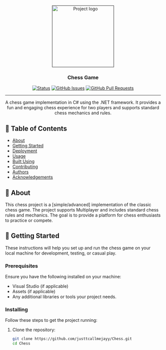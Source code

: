 <p align="center">
  <a href="" rel="noopener">
 <img width=200px height=200px src="https://upload.wikimedia.org/wikipedia/commons/1/11/Anderssen-Kieseritzky.png" alt="Project logo"></a>
</p>

<h3 align="center">Chess Game</h3>

<div align="center">

[![Status](https://img.shields.io/badge/status-active-success.svg)]()
[![GitHub Issues](https://img.shields.io/github/issues/MEETSEVANI/Chess.svg)](https://github.com/MEETSEVANI/Chess/issues)
[![GitHub Pull Requests](https://img.shields.io/github/issues-pr/MEETSEVANI/Chess.svg)](https://github.com/MEETSEVANI/Chess/pulls)
</div>

---

<p align="center"> A chess game implementation in C# using the .NET framework. It provides a fun and engaging chess experience for two players and supports standard chess mechanics and rules. <br> </p>


## 📝 Table of Contents

- [About](#about)
- [Getting Started](#getting_started)
- [Deployment](#deployment)
- [Usage](#usage)
- [Built Using](#built_using)
- [Contributing](#contributing)
- [Authors](#authors)
- [Acknowledgements](#acknowledgement)

## 🧐 About <a name = "about"></a>

This chess project is a [simple/advanced] implementation of the classic chess game. The project supports Multiplayer and includes standard chess rules and mechanics. The goal is to provide a platform for chess enthusiasts to practice or compete.

## 🏁 Getting Started <a name = "getting_started"></a>

These instructions will help you set up and run the chess game on your local machine for development, testing, or casual play.

### Prerequisites

Ensure you have the following installed on your machine:

- Visual Studio (if applicable)
- Assets (if applicable)
- Any additional libraries or tools your project needs.

### Installing

Follow these steps to get the project running:

1. Clone the repository:
   ```bash
   git clone https://github.com/justtcallmejayy/Chess.git
   cd Chess
